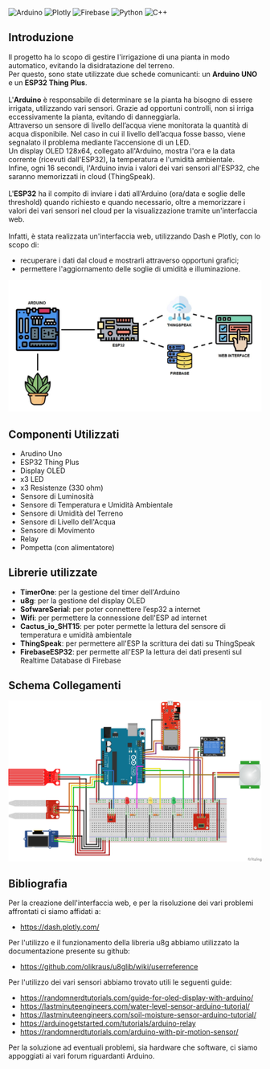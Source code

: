 ![Arduino](https://img.shields.io/badge/-Arduino-00979D?style=for-the-badge&logo=Arduino&logoColor=white)
![Plotly](https://img.shields.io/badge/Plotly-%233F4F75.svg?style=for-the-badge&logo=plotly&logoColor=white)
![Firebase](https://img.shields.io/badge/firebase-%23039BE5.svg?style=for-the-badge&logo=firebase)
![Python](https://img.shields.io/badge/python-3670A0?style=for-the-badge&logo=python&logoColor=ffdd54)
![C++](https://img.shields.io/badge/c++-%2300599C.svg?style=for-the-badge&logo=c%2B%2B&logoColor=white)

## Introduzione

Il progetto ha lo scopo di gestire l'irrigazione di una pianta in modo automatico, evitando la disidratazione del terreno. <br />
Per questo, sono state utilizzate due schede comunicanti: un **Arduino UNO** e un **ESP32 Thing Plus**. <br /><br />
L'**Arduino** è responsabile di determinare se la pianta ha bisogno di essere irrigata, utilizzando vari sensori. Grazie ad opportuni controlli, non si irriga eccessivamente la pianta, evitando di danneggiarla. <br />
Attraverso un sensore di livello dell’acqua viene monitorata la quantità di acqua disponibile. Nel caso in cui il livello dell’acqua fosse basso, viene segnalato il problema mediante l’accensione di un LED. <br />
Un display OLED 128x64, collegato all'Arduino, mostra l'ora e la data corrente (ricevuti dall'ESP32), la temperatura e l'umidità ambientale. <br />
Infine, ogni 16 secondi, l'Arduino invia i valori dei vari sensori all'ESP32, che saranno memorizzati in cloud (ThingSpeak).<br /><br />
L'**ESP32** ha il compito di inviare i dati all'Arduino (ora/data e soglie delle threshold) quando richiesto e quando necessario, oltre a memorizzare i valori dei vari sensori nel cloud per la visualizzazione tramite un'interfaccia web.<br /><br />
Infatti, è stata realizzata un'interfaccia web, utilizzando Dash e Plotly, con lo scopo di:
  - recuperare i dati dal cloud e mostrarli attraverso opportuni grafici;
  - permettere l'aggiornamento delle soglie di umidità e illuminazione.

<img src="images/schema.jpg" width="700">

## Componenti Utilizzati

- Arudino Uno
- ESP32 Thing Plus
- Display OLED
- x3 LED
- x3 Resistenze (330 ohm)
- Sensore di Luminosità
- Sensore di Temperatura e Umidità Ambientale
- Sensore di Umidità del Terreno
- Sensore di Livello dell'Acqua
- Sensore di Movimento
- Relay
- Pompetta (con alimentatore)

## Librerie utilizzate

- **TimerOne**: per la gestione del timer dell'Arduino
- **u8g**: per la gestione del display OLED
- **SofwareSerial**: per poter connettere l’esp32 a internet
- **Wifi**: per permettere la connessione dell'ESP ad internet
- **Cactus_io_SHT15**: per poter permette la lettura del sensore di temperatura e umidità ambientale
- **ThingSpeak**: per permettere all'ESP la scrittura dei dati su ThingSpeak
- **FirebaseESP32**: per permette all'ESP la lettura dei dati presenti sul Realtime Database di Firebase

## Schema Collegamenti

<img src="images/fritzing.png" width="700">

## Bibliografia

Per la creazione dell'interfaccia web, e per la risoluzione dei vari problemi affrontati ci siamo affidati a:
  - https://dash.plotly.com/

Per l'utilizzo e il funzionamento della libreria u8g abbiamo utilizzato la documentazione presente su github: 
  - https://github.com/olikraus/u8glib/wiki/userreference

Per l'utilizzo dei vari sensori abbiamo trovato utili le seguenti guide:
  - https://randomnerdtutorials.com/guide-for-oled-display-with-arduino/
  - https://lastminuteengineers.com/water-level-sensor-arduino-tutorial/
  - https://lastminuteengineers.com/soil-moisture-sensor-arduino-tutorial/
  - https://arduinogetstarted.com/tutorials/arduino-relay
  - https://randomnerdtutorials.com/arduino-with-pir-motion-sensor/

Per la soluzione ad eventuali problemi, sia hardware che software, ci siamo appoggiati ai vari forum riguardanti Arduino.
